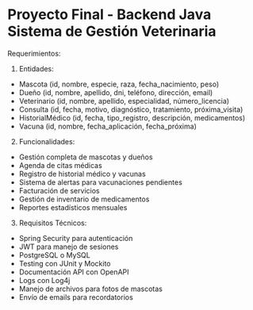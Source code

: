 # Proyecto Final - Backend Java Sistema de Gestión Veterinaria
Requerimientos:

1. Entidades:
- Mascota (id, nombre, especie, raza, fecha_nacimiento, peso)
- Dueño (id, nombre, apellido, dni, teléfono, dirección, email)
- Veterinario (id, nombre, apellido, especialidad, número_licencia)
- Consulta (id, fecha, motivo, diagnóstico, tratamiento, próxima_visita)
- HistorialMédico (id, fecha, tipo_registro, descripción, medicamentos)
- Vacuna (id, nombre, fecha_aplicación, fecha_próxima)

2. Funcionalidades:
- Gestión completa de mascotas y dueños
- Agenda de citas médicas
- Registro de historial médico y vacunas
- Sistema de alertas para vacunaciones pendientes
- Facturación de servicios
- Gestión de inventario de medicamentos
- Reportes estadísticos mensuales

3. Requisitos Técnicos:
- Spring Security para autenticación
- JWT para manejo de sesiones
- PostgreSQL o MySQL
- Testing con JUnit y Mockito
- Documentación API con OpenAPI
- Logs con Log4j
- Manejo de archivos para fotos de mascotas
- Envío de emails para recordatorios

